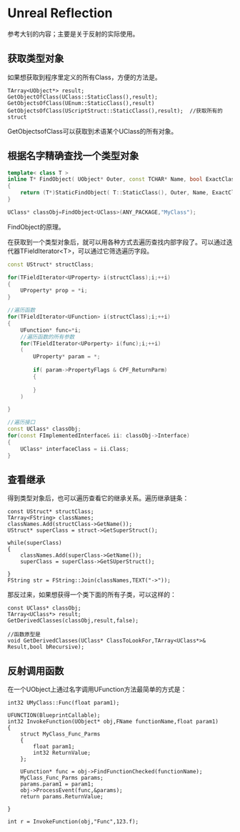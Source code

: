 # Unreal Reflection

参考大钊的内容；主要是关于反射的实际使用。



## 获取类型对象

如果想获取到程序里定义的所有Class，方便的方法是。

```
TArray<UObject*> result;
GetObjectOfClass(UClass::StaticClass(),result);
GetObjectsOfClass(UEnum::StaticClass(),result)
GetObjectsOfClass(UScriptStruct::StaticClass(),result);  //获取所有的struct
```

GetObjectsofClass可以获取到术语某个UClass的所有对象。



## 根据名字精确查找一个类型对象

```cpp
template< class T > 
inline T* FindObject( UObject* Outer, const TCHAR* Name, bool ExactClass=false )
{
    return (T*)StaticFindObject( T::StaticClass(), Outer, Name, ExactClass );
}

UClass* classObj=FindObject<UClass>(ANY_PACKAGE,"MyClass"); 
```

FindObject的原理。



在获取到一个类型对象后，就可以用各种方式去遍历查找内部字段了。可以通过迭代器TFieldIterator\<T>，可以通过它筛选遍历字段。

```cpp
const UStruct* structClass;

for(TFieldIterator<UProperty> i(structClass);i;++i)
{
    UProperty* prop = *i;
}

//遍历函数
for(TFieldIterator<UFunction> i(structClass);i;++i)
{
    UFunction* func=*i;
    //遍历函数的所有参数
    for(TFieldIterator<UPorperty> i(func);i;++i)
    (
        UProperty* param = *;
        
        if( param->PropertyFlags & CPF_ReturnParm)
        {
            
        }
    )

}

//遍历接口
const UClass* classObj;
for(const FImplementedInterface& ii: classObj->Interface)
{
    UClass* interfaceClass = ii.Class;
}

```







## 查看继承

得到类型对象后，也可以遍历查看它的继承关系。遍历继承链条：

```
const UStruct* structClass;
TArray<FString> classNames;
classNames.Add(structClass->GetName());
UStruct* superClass = struct->GetSuperStruct();

while(superClass)
{
    classNames.Add(superClass->GetName());
    superClass = superClass->GetSUperStruct();
    
}
FString str = FString::Join(classNames,TEXT("->"));
```

那反过来，如果想获得一个类下面的所有子类，可以这样的：

```
const UClass* classObj;
TArray<UClass*> result;
GetDerivedClasses(classObj,result,false);

//函数原型是
void GetDerivedClasses(UClass* ClassToLookFor,TArray<UClass*>& Result,bool bRecursive);
```







## 反射调用函数

在一个UObject上通过名字调用UFunction方法最简单的方式是：

```
int32 UMyClass::Func(float param1);

UFUNCTION(BlueprintCallable);
int32 InvokeFunction(UObject* obj,FName functionName,float param1)
{
    struct MyClass_Func_Parms
    {
        float param1;
        int32 ReturnValue;
    };
    
    UFunction* func = obj->FindFunctionChecked(functionName);
    MyClass_Func_Parms params;
    params.param1 = param1;
    obj->ProcessEvent(func,&params);
    return params.ReturnValue;

}

int r = InvokeFunction(obj,"Func",123.f);

```
